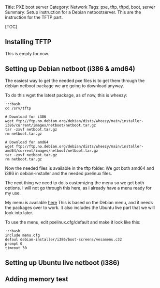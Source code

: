 Title: PXE boot server
Category: Network
Tags: pxe, tftp, tftpd, boot, server
Summary: Setup instruction for a Debian netbootserver. This are the instruction for the TFTP part.

[TOC]

## Installing TFTP

This is empty for now.

## Setting up Debian netboot (i386 & amd64)
The easiest way to get the needed pxe files is to get them through the debian netboot package we are going to download anyway.

To do this wget the latest package, as of now, this is wheezy:

    :::bash
    cd /srv/tftp

    # Download for i386
    wget ftp://ftp.no.debian.org/debian/dists/wheezy/main/installer-i386/current/images/netboot/netboot.tar.gz
    tar -zxvf netboot.tar.gz
    rm netboot.tar.gz

    # Download for amd64
    wget ftp://ftp.no.debian.org/debian/dists/wheezy/main/installer-amd64/current/images/netboot/netboot.tar.gz
    tar -zxvf netboot.tar.gz
    rm netboot.tar.gz

Now the needed files is available in the tftp folder. We got both amd64 and i386 in debian-installer and the needed pxelinux files.

The next thing we need to do is customizing the menu so we get both options. I will not go through this here, as i already have a menu ready for my use.

My menu is available [here](https://github.com/dfektlan/server/blob/master/tftp/menu.cfg)
This is based on the Debian menu, and it needs the packages over to work. It also includes the Ubuntu live part that we will look into later.

To use the menu, edit pxelinux.cfg/default and make it look like this:

    :::bash
    include menu.cfg
    defaul debian-installer/i386/boot-screens/vesamenu.c32
    prompt 0
    timeout 30


## Setting up Ubuntu live netboot (i386)


## Adding memory test
